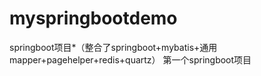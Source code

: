# myspringbootdemo
springboot项目*（整合了springboot+mybatis+通用mapper+pagehelper+redis+quartz）
第一个springboot项目
